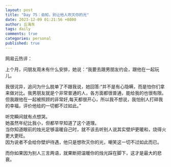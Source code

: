 ```yaml
---
layout: post
title: "Day 75：自知，别让他人吹灭你的光"
date: 2023-12-09 01:21:56 +0800
author: 丘海东 
tags: daily
comments: true
categories: personal
published: true
---
```


网易云热评：  

上个月，问朋友周未有什么安排，她说：“我要去跟男朋友约会，跟他在一起玩儿。  

我很诧异，追问为什么脱单了不跟我说，她回答:“并不是有心隐瞒，而是怕你们拿来做对比。我男朋友就是个非常普通的人，各方面都很普通，能给我的也很有限。但我跟他在一起被照顾的非常好,每天都很开心，所以我不想说，我怕别人打碎我的幸福，评价他给的一切都不过如此。”  

听完瞬间就有点想哭。  
她虽然年纪比我小，但都早早知道了这个道理。  
当你知道眼前的烛光足够温暖自己时，就不该去听别人说其实壁炉更暖和，烧得火更大更旺。  
因为说者不会给你壁炉待遇，他只是想吹灭你的光，嘲笑这一切不过如此而已。  

而你如果因为别人三言两语，就果断把温暖你的烛光踩在脚下，这才是最大的悲衰。
